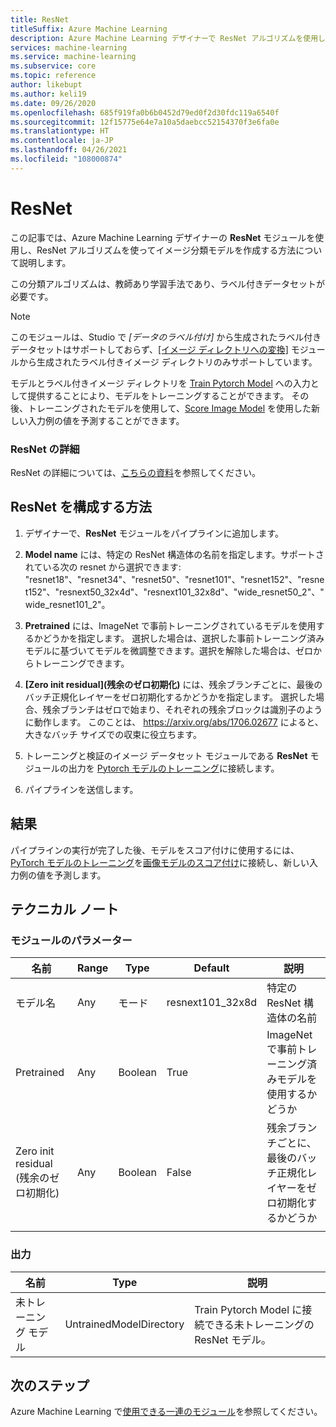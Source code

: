 ```yaml
---
title: ResNet
titleSuffix: Azure Machine Learning
description: Azure Machine Learning デザイナーで ResNet アルゴリズムを使用してイメージ分類モデルを作成する方法について説明します。
services: machine-learning
ms.service: machine-learning
ms.subservice: core
ms.topic: reference
author: likebupt
ms.author: keli19
ms.date: 09/26/2020
ms.openlocfilehash: 685f919fa0b6b0452d79ed0f2d30fdc119a6540f
ms.sourcegitcommit: 12f15775e64e7a10a5daebcc52154370f3e6fa0e
ms.translationtype: HT
ms.contentlocale: ja-JP
ms.lasthandoff: 04/26/2021
ms.locfileid: "108000874"
---
```

# <a name="resnet"></a>ResNet

この記事では、Azure Machine Learning デザイナーの **ResNet** モジュールを使用し、ResNet アルゴリズムを使ってイメージ分類モデルを作成する方法について説明します。  

この分類アルゴリズムは、教師あり学習手法であり、ラベル付きデータセットが必要です。 
> [!NOTE]
> このモジュールは、Studio で *[データのラベル付け]* から生成されたラベル付きデータセットはサポートしておらず、[[イメージ ディレクトリへの変換]](convert-to-image-directory.md) モジュールから生成されたラベル付きイメージ ディレクトリのみサポートしています。 

モデルとラベル付きイメージ ディレクトリを [Train Pytorch Model](train-pytorch-model.md) への入力として提供することにより、モデルをトレーニングすることができます。 その後、トレーニングされたモデルを使用して、[Score Image Model](score-image-model.md) を使用した新しい入力例の値を予測することができます。

### <a name="more-about-resnet"></a>ResNet の詳細

ResNet の詳細については、[こちらの資料](https://pytorch.org/vision/stable/models.html#torchvision.models.resnext101_32x8d)を参照してください。

## <a name="how-to-configure-resnet"></a>ResNet を構成する方法

1.  デザイナーで、**ResNet** モジュールをパイプラインに追加します。  

2.  **Model name** には、特定の ResNet 構造体の名前を指定します。サポートされている次の resnet から選択できます: "resnet18"、"resnet34"、"resnet50"、"resnet101"、"resnet152"、"resnet152"、"resnext50\_32x4d"、"resnext101\_32x8d"、"wide_resnet50\_2"、"wide_resnet101\_2"。

3.  **Pretrained** には、ImageNet で事前トレーニングされているモデルを使用するかどうかを指定します。 選択した場合は、選択した事前トレーニング済みモデルに基づいてモデルを微調整できます。選択を解除した場合は、ゼロからトレーニングできます。

4.  **[Zero init residual]\(残余のゼロ初期化\)** には、残余ブランチごとに、最後のバッチ正規化レイヤーをゼロ初期化するかどうかを指定します。 選択した場合、残余ブランチはゼロで始まり、それぞれの残余ブロックは識別子のように動作します。 このことは、 https://arxiv.org/abs/1706.02677 によると、大きなバッチ サイズでの収束に役立ちます。

5.  トレーニングと検証のイメージ データセット モジュールである **ResNet** モジュールの出力を [Pytorch モデルのトレーニング](train-pytorch-model.md)に接続します。 

6.  パイプラインを送信します。

## <a name="results"></a>結果

パイプラインの実行が完了した後、モデルをスコア付けに使用するには、[PyTorch モデルのトレーニング](train-pytorch-model.md)を[画像モデルのスコア付け](score-image-model.md)に接続し、新しい入力例の値を予測します。

## <a name="technical-notes"></a>テクニカル ノート  

###  <a name="module-parameters"></a>モジュールのパラメーター  

| 名前       | Range | Type    | Default           | 説明                              |
| ---------- | ----- | ------- | ----------------- | ---------------------------------------- |
| モデル名 | Any   | モード    | resnext101\_32x8d | 特定の ResNet 構造体の名前       |
| Pretrained | Any   | Boolean | True              | ImageNet で事前トレーニング済みモデルを使用するかどうか |
| Zero init residual (残余のゼロ初期化) | Any | Boolean | False | 残余ブランチごとに、最後のバッチ正規化レイヤーをゼロ初期化するかどうか |
|            |       |         |                   |                                          |

###  <a name="output"></a>出力  

| 名前            | Type                    | 説明                              |
| --------------- | ----------------------- | ---------------------------------------- |
| 未トレーニング モデル | UntrainedModelDirectory | Train Pytorch Model に接続できる未トレーニングの ResNet モデル。 |

## <a name="next-steps"></a>次のステップ

Azure Machine Learning で[使用できる一連のモジュール](module-reference.md)を参照してください。 
